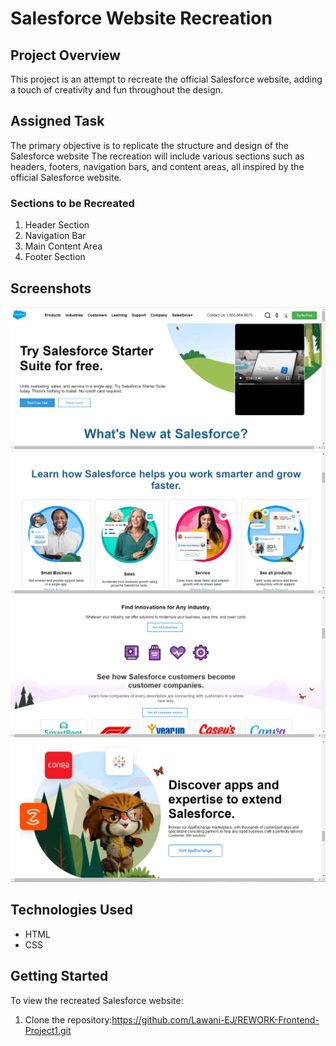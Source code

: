 # Salesforce Website Recreation

## Project Overview
This project is an attempt to recreate the official Salesforce website, adding a touch of creativity and fun throughout the design.

## Assigned Task

The primary objective is to replicate the structure and design of the Salesforce website The recreation will include various sections such as headers, footers, navigation bars, and content areas, all inspired by the official Salesforce website.

### Sections to be Recreated
1. Header Section
2. Navigation Bar
3. Main Content Area
4. Footer Section

## Screenshots
![alt text](<screenshots/Screenshot 2024-02-04 145854.png>)
![alt text](<screenshots/Screenshot 2024-02-04 145942.png>)
![alt text](<screenshots/Screenshot 2024-02-04 150028.png>)
![alt text](<screenshots/Screenshot 2024-02-04 150138.png>)

## Technologies Used
- HTML
- CSS

## Getting Started
To view the recreated Salesforce website:

1. Clone the repository:<https://github.com/Lawani-EJ/REWORK-Frontend-Project1.git>

   ```bash
   
